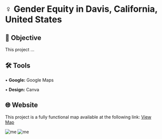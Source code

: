 # ♀️ Gender Equity in Davis, California, United States
## 🎯 Objective <br>
This project ... <p>
## 🛠️ Tools <br>
• <b>Google:</b> Google Maps <p>
• <b>Design:</b> Canva <p>
## 🌐 Website <br>
This project is a fully functional map available at the following link: [View Map](https://www.google.com/maps/d/u/2/viewer?mid=1JCHQmCF28HG8ACYw9BgTf9y4J9lAowo&ll=38.5426388946742%2C-121.75602006538955&z=15) <p>
![me](https://github.com/redefiningvicky/Gender-Equity-in-Davis/blob/1bd9f895aa655f8fe8d02ed3e1c755172d8662ae/Poster/Poster_Gender_Equity_in_Davis_2.png)
![me]()
